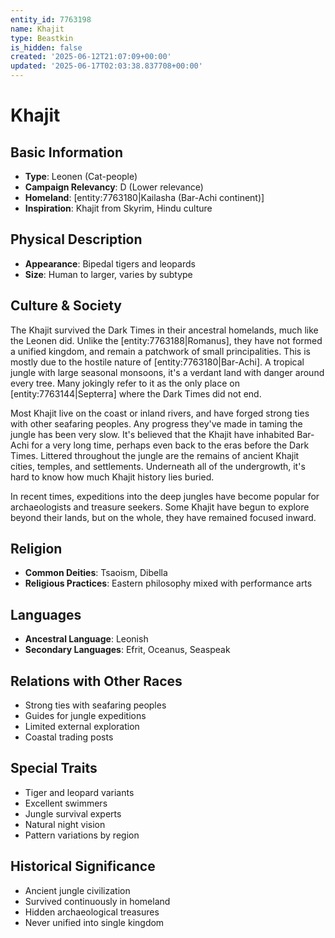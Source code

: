 ```yaml
---
entity_id: 7763198
name: Khajit
type: Beastkin
is_hidden: false
created: '2025-06-12T21:07:09+00:00'
updated: '2025-06-17T02:03:38.837708+00:00'
---
```


# Khajit

## Basic Information

- **Type**: Leonen (Cat-people)
- **Campaign Relevancy**: D (Lower relevance)
- **Homeland**: [entity:7763180|Kailasha (Bar-Achi continent)]
- **Inspiration**: Khajit from Skyrim, Hindu culture

## Physical Description

- **Appearance**: Bipedal tigers and leopards
- **Size**: Human to larger, varies by subtype

## Culture & Society

The Khajit survived the Dark Times in their ancestral homelands, much like the Leonen did. Unlike the [entity:7763188|Romanus], they have not formed a unified kingdom, and remain a patchwork of small principalities. This is mostly due to the hostile nature of [entity:7763180|Bar-Achi]. A tropical jungle with large seasonal monsoons, it's a verdant land with danger around every tree. Many jokingly refer to it as the only place on [entity:7763144|Septerra] where the Dark Times did not end.

Most Khajit live on the coast or inland rivers, and have forged strong ties with other seafaring peoples. Any progress they've made in taming the jungle has been very slow. It's believed that the Khajit have inhabited Bar-Achi for a very long time, perhaps even back to the eras before the Dark Times. Littered throughout the jungle are the remains of ancient Khajit cities, temples, and settlements. Underneath all of the undergrowth, it's hard to know how much Khajit history lies buried.

In recent times, expeditions into the deep jungles have become popular for archaeologists and treasure seekers. Some Khajit have begun to explore beyond their lands, but on the whole, they have remained focused inward.

## Religion

- **Common Deities**: Tsaoism, Dibella
- **Religious Practices**: Eastern philosophy mixed with performance arts

## Languages

- **Ancestral Language**: Leonish
- **Secondary Languages**: Efrit, Oceanus, Seaspeak

## Relations with Other Races

- Strong ties with seafaring peoples
- Guides for jungle expeditions
- Limited external exploration
- Coastal trading posts

## Special Traits

- Tiger and leopard variants
- Excellent swimmers
- Jungle survival experts
- Natural night vision
- Pattern variations by region

## Historical Significance

- Ancient jungle civilization
- Survived continuously in homeland
- Hidden archaeological treasures
- Never unified into single kingdom
